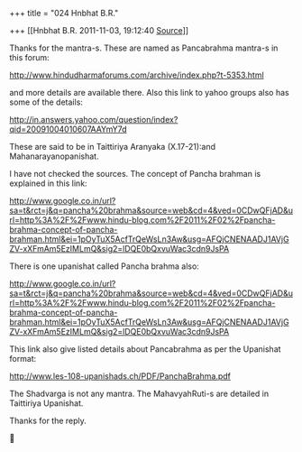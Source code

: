 +++
title = "024 Hnbhat B.R."

+++
[[Hnbhat B.R.	2011-11-03, 19:12:40 [Source](https://groups.google.com/g/samskrita/c/LXpQClD1Aq0)]]



Thanks for the mantra-s. These are named as Pancabrahma mantra-s in this forum:

  

<http://www.hindudharmaforums.com/archive/index.php?t-5353.html>

  

and more details are available there. Also this link to yahoo groups also has some of the details:

  

<http://in.answers.yahoo.com/question/index?qid=20091004010607AAYmY7d>

  

These are said to be in Taittiriya Aranyaka (X.17-21):and Mahanarayanopanishat.

I have not checked the sources. The concept of Pancha brahman is explained in this link:

  

<http://www.google.co.in/url?sa=t&rct=j&q=pancha%20brahma&source=web&cd=4&ved=0CDwQFjAD&url=http%3A%2F%2Fwww.hindu-blog.com%2F2011%2F02%2Fpancha-brahma-concept-of-pancha-brahman.html&ei=1pOyTuX5AcfTrQeWsLn3Aw&usg=AFQjCNENAADJ1AVjGZV-xXFmAm5EzIMLmQ&sig2=lDQE0bQxvuWac3cdn9JsPA>

  

There is one upanishat called Pancha brahma also:

  

<http://www.google.co.in/url?sa=t&rct=j&q=pancha%20brahma&source=web&cd=4&ved=0CDwQFjAD&url=http%3A%2F%2Fwww.hindu-blog.com%2F2011%2F02%2Fpancha-brahma-concept-of-pancha-brahman.html&ei=1pOyTuX5AcfTrQeWsLn3Aw&usg=AFQjCNENAADJ1AVjGZV-xXFmAm5EzIMLmQ&sig2=lDQE0bQxvuWac3cdn9JsPA>

  

This link also give listed details about Pancabrahma as per the Upanishat format:

  

<http://www.les-108-upanishads.ch/PDF/PanchaBrahma.pdf>

  

  

The Shadvarga is not any mantra. The MahavyahRuti-s are detailed in Taittiriya Upanishat.

  

Thanks for the reply.



